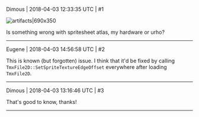 Dimous | 2018-04-03 12:33:35 UTC | #1

![artifacts|690x350](upload://nPVUziv1G0DkiQdoIVKznUpi72y.jpg)

Is something wrong with spritesheet atlas, my hardware or urho?

-------------------------

Eugene | 2018-04-03 14:56:58 UTC | #2

This is known (but forgotten) issue.
I think that it'd be fixed by calling `TmxFile2D::SetSpriteTextureEdgeOffset` everywhere after loading `TmxFile2D`.

-------------------------

Dimous | 2018-04-03 13:16:46 UTC | #3

That's good to know, thanks!

-------------------------

